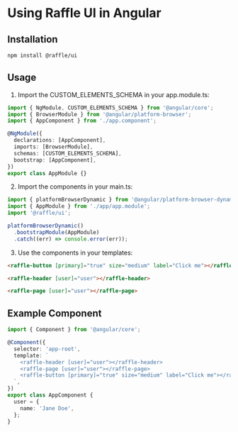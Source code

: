# Using Raffle UI in Angular

## Installation

```bash
npm install @raffle/ui
```

## Usage

1. Import the CUSTOM_ELEMENTS_SCHEMA in your app.module.ts:

```typescript
import { NgModule, CUSTOM_ELEMENTS_SCHEMA } from '@angular/core';
import { BrowserModule } from '@angular/platform-browser';
import { AppComponent } from './app.component';

@NgModule({
  declarations: [AppComponent],
  imports: [BrowserModule],
  schemas: [CUSTOM_ELEMENTS_SCHEMA],
  bootstrap: [AppComponent],
})
export class AppModule {}
```

2. Import the components in your main.ts:

```typescript
import { platformBrowserDynamic } from '@angular/platform-browser-dynamic';
import { AppModule } from './app/app.module';
import '@raffle/ui';

platformBrowserDynamic()
  .bootstrapModule(AppModule)
  .catch((err) => console.error(err));
```

3. Use the components in your templates:

```html
<raffle-button [primary]="true" size="medium" label="Click me"></raffle-button>

<raffle-header [user]="user"></raffle-header>

<raffle-page [user]="user"></raffle-page>
```

## Example Component

```typescript
import { Component } from '@angular/core';

@Component({
  selector: 'app-root',
  template: `
    <raffle-header [user]="user"></raffle-header>
    <raffle-page [user]="user"></raffle-page>
    <raffle-button [primary]="true" size="medium" label="Click me"></raffle-button>
  `,
})
export class AppComponent {
  user = {
    name: 'Jane Doe',
  };
}
``` 